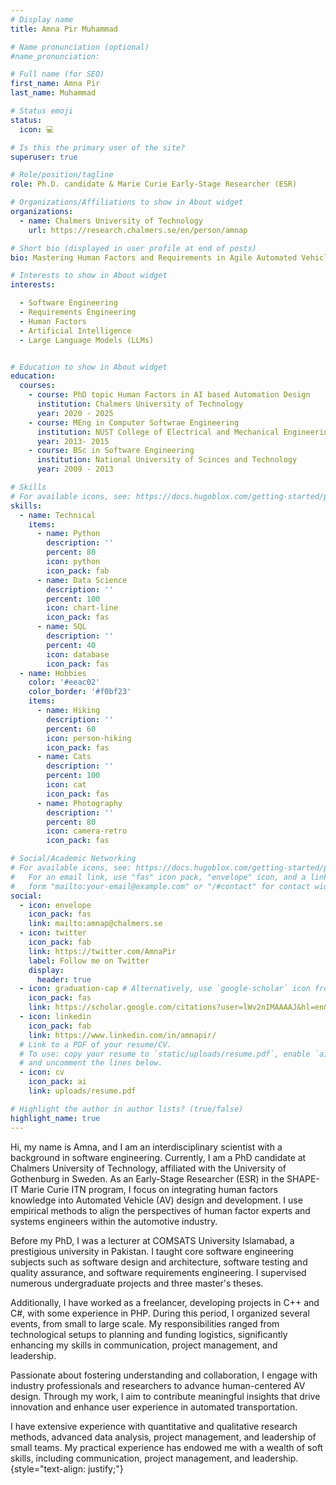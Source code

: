 ```yaml
---
# Display name
title: Amna Pir Muhammad

# Name pronunciation (optional)
#name_pronunciation: 

# Full name (for SEO)
first_name: Amna Pir
last_name: Muhammad

# Status emoji
status:
  icon: 💻

# Is this the primary user of the site?
superuser: true

# Role/position/tagline
role: Ph.D. candidate & Marie Curie Early-Stage Researcher (ESR)

# Organizations/Affiliations to show in About widget
organizations:
  - name: Chalmers University of Technology
    url: https://research.chalmers.se/en/person/amnap

# Short bio (displayed in user profile at end of posts)
bio: Mastering Human Factors and Requirements in Agile Automated Vehicle Development

# Interests to show in About widget
interests:

  - Software Engineering 
  - Requirements Engineering
  - Human Factors
  - Artificial Intelligence
  - Large Language Models (LLMs)


# Education to show in About widget
education:
  courses:
    - course: PhD topic Human Factors in AI based Automation Design 
      institution: Chalmers University of Technology
      year: 2020 - 2025
    - course: MEng in Computer Softwrae Engineering 
      institution: NUST College of Electrical and Mechanical Engineering
      year: 2013- 2015
    - course: BSc in Software Engineering
      institution: National University of Scinces and Technology
      year: 2009 - 2013

# Skills
# For available icons, see: https://docs.hugoblox.com/getting-started/page-builder/#icons
skills:
  - name: Technical
    items:
      - name: Python
        description: ''
        percent: 80
        icon: python
        icon_pack: fab
      - name: Data Science
        description: ''
        percent: 100
        icon: chart-line
        icon_pack: fas
      - name: SQL
        description: ''
        percent: 40
        icon: database
        icon_pack: fas
  - name: Hobbies
    color: '#eeac02'
    color_border: '#f0bf23'
    items:
      - name: Hiking
        description: ''
        percent: 60
        icon: person-hiking
        icon_pack: fas
      - name: Cats
        description: ''
        percent: 100
        icon: cat
        icon_pack: fas
      - name: Photography
        description: ''
        percent: 80
        icon: camera-retro
        icon_pack: fas

# Social/Academic Networking
# For available icons, see: https://docs.hugoblox.com/getting-started/page-builder/#icons
#   For an email link, use "fas" icon pack, "envelope" icon, and a link in the
#   form "mailto:your-email@example.com" or "/#contact" for contact widget.
social:
  - icon: envelope
    icon_pack: fas
    link: mailto:amnap@chalmers.se
  - icon: twitter
    icon_pack: fab
    link: https://twitter.com/AmnaPir
    label: Follow me on Twitter
    display:
      header: true
  - icon: graduation-cap # Alternatively, use `google-scholar` icon from `ai` icon pack
    icon_pack: fas
    link: https://scholar.google.com/citations?user=lWv2nIMAAAAJ&hl=en&oi=ao
  - icon: linkedin
    icon_pack: fab
    link: https://www.linkedin.com/in/amnapir/
  # Link to a PDF of your resume/CV.
  # To use: copy your resume to `static/uploads/resume.pdf`, enable `ai` icons in `params.yaml`,
  # and uncomment the lines below.
  - icon: cv
    icon_pack: ai
    link: uploads/resume.pdf

# Highlight the author in author lists? (true/false)
highlight_name: true
---
```


Hi, my name is Amna, and I am an interdisciplinary scientist with a background in software engineering. Currently, I am a PhD candidate at Chalmers University of Technology, affiliated with the University of Gothenburg in Sweden. As an Early-Stage Researcher (ESR) in the SHAPE-IT Marie Curie ITN program, I focus on integrating human factors knowledge into Automated Vehicle (AV) design and development. I use empirical methods to align the perspectives of human factor experts and systems engineers within the automotive industry.

Before my PhD, I was a lecturer at COMSATS University Islamabad, a prestigious university in Pakistan. I taught core software engineering subjects such as software design and architecture, software testing and quality assurance, and software requirements engineering. I supervised numerous undergraduate projects and three master's theses.

Additionally, I have worked as a freelancer, developing projects in C++ and C#, with some experience in PHP. During this period, I organized several events, from small to large scale. My responsibilities ranged from technological setups to planning and funding logistics, significantly enhancing my skills in communication, project management, and leadership.

Passionate about fostering understanding and collaboration, I engage with industry professionals and researchers to advance human-centered AV design. Through my work, I aim to contribute meaningful insights that drive innovation and enhance user experience in automated transportation.

I have extensive experience with quantitative and qualitative research methods, advanced data analysis, project management, and leadership of small teams. My practical experience has endowed me with a wealth of soft skills, including communication, project management, and leadership.
{style="text-align: justify;"}
